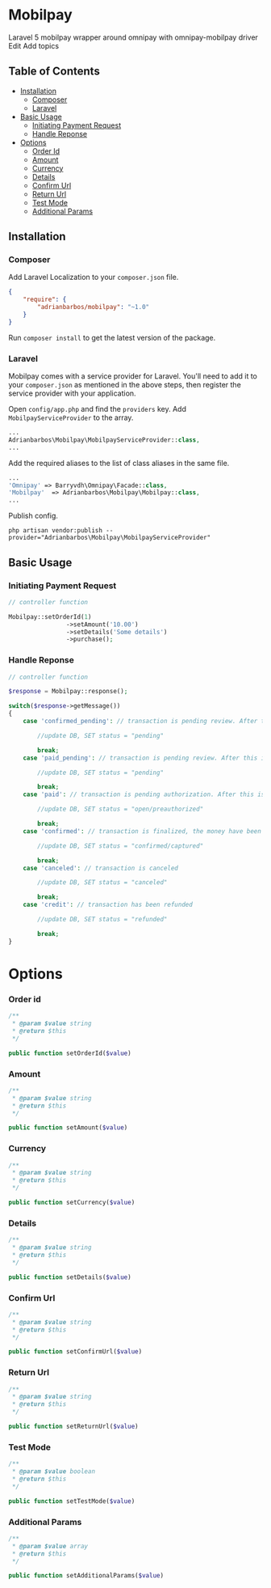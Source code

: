 # Mobilpay

Laravel 5 mobilpay wrapper around omnipay with omnipay-mobilpay driver Edit
Add topics

## Table of Contents

- <a href="#installation">Installation</a>
    - <a href="#composer">Composer</a>
    - <a href="#laravel">Laravel</a>
- <a href="#basic-usage">Basic Usage</a>
    - <a href="#initiating-payment-request">Initiating Payment Request</a>
    - <a href="#handle-reponse">Handle Reponse</a>
- <a href="#options">Options</a>
	- <a href="#order-id">Order Id</a>
	- <a href="#amount">Amount</a>
	- <a href="#currency">Currency</a>
	- <a href="#details">Details</a>
	- <a href="#confirm-url">Confirm Url</a>
	- <a href="#return-url">Return Url</a>
	- <a href="#test-mode">Test Mode</a>
	- <a href="#additional-params"> Additional Params </a>

## Installation

### Composer

Add Laravel Localization to your `composer.json` file.

```json
{
    "require": {
        "adrianbarbos/mobilpay": "~1.0"
    }
}
```

Run `composer install` to get the latest version of the package.

### Laravel

Mobilpay comes with a service provider for Laravel. You'll need to add it to your `composer.json` as mentioned in the above steps, then register the service provider with your application.

Open `config/app.php` and find the `providers` key. Add `MobilpayServiceProvider` to the array.

```php
...
Adrianbarbos\Mobilpay\MobilpayServiceProvider::class,
...
```

Add the required aliases to the list of class aliases in the same file.

```php
...
'Omnipay' => Barryvdh\Omnipay\Facade::class,
'Mobilpay'	=> Adrianbarbos\Mobilpay\Mobilpay::class,
...
```

Publish config.

```
php artisan vendor:publish --provider="Adrianbarbos\Mobilpay\MobilpayServiceProvider"
```


## Basic Usage

### Initiating Payment Request


```php
// controller function

Mobilpay::setOrderId(1)
                ->setAmount('10.00')
                ->setDetails('Some details')
                ->purchase();
```

### Handle Reponse


```php
// controller function

$response = Mobilpay::response();

switch($response->getMessage())
{
    case 'confirmed_pending': // transaction is pending review. After this is done, a new IPN request will be sent with either confirmation or cancellation

        //update DB, SET status = "pending"

        break;
    case 'paid_pending': // transaction is pending review. After this is done, a new IPN request will be sent with either confirmation or cancellation

        //update DB, SET status = "pending"

        break;
    case 'paid': // transaction is pending authorization. After this is done, a new IPN request will be sent with either confirmation or cancellation

        //update DB, SET status = "open/preauthorized"

        break;
    case 'confirmed': // transaction is finalized, the money have been captured from the customer's account

        //update DB, SET status = "confirmed/captured"

        break;
    case 'canceled': // transaction is canceled

        //update DB, SET status = "canceled"

        break;
    case 'credit': // transaction has been refunded

        //update DB, SET status = "refunded"

        break;
}	                
```

# Options

### Order id

```php
/**
 * @param $value string
 * @return $this
 */

public function setOrderId($value)
```

### Amount

```php
/**
 * @param $value string
 * @return $this
 */

public function setAmount($value)
```

### Currency

```php
/**
 * @param $value string
 * @return $this
 */

public function setCurrency($value)
```

### Details

```php
/**
 * @param $value string
 * @return $this
 */

public function setDetails($value)
```

### Confirm Url

```php
/**
 * @param $value string
 * @return $this
 */

public function setConfirmUrl($value)
```

### Return Url

```php
/**
 * @param $value string
 * @return $this
 */

public function setReturnUrl($value)
```

### Test Mode

```php
/**
 * @param $value boolean
 * @return $this
 */

public function setTestMode($value)
```

### Additional Params

```php
/**
 * @param $value array
 * @return $this
 */

public function setAdditionalParams($value)
```
